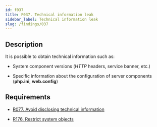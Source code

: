 ```yaml
---
id: f037
title: F037. Technical information leak
sidebar_label: Technical information leak
slug: /findings/037
---
```


## Description

It is possible to obtain technical information such as:

- System component versions (*HTTP* headers, service banner, etc.)

- Specific information about the configuration of server components
(**php.ini**, **web.config**)

## Requirements

- [R077. Avoid disclosing technical information](https://fluidattacks.com/products/rules/list/077/)

- [R176. Restrict system objects](https://fluidattacks.com/products/rules/list/176/)
